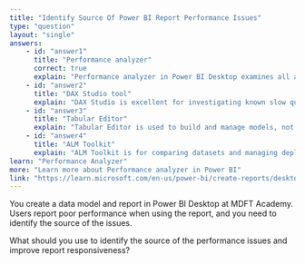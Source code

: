 ```yaml
---
title: "Identify Source Of Power BI Report Performance Issues"
type: "question"
layout: "single"
answers:
    - id: "answer1"
      title: "Performance analyzer"
      correct: true
      explain: "Performance analyzer in Power BI Desktop examines all aspects of your data model and report, including DAX queries and visuals, to identify performance bottlenecks."
    - id: "answer2"
      title: "DAX Studio tool"
      explain: "DAX Studio is excellent for investigating known slow queries, but it is not the right tool for identifying performance issues across an entire report. Tools like Performance Analyzer are needed first to pinpoint which visuals or actions are slow, before analyzing their corresponding queries."
    - id: "answer3"
      title: "Tabular Editor"
      explain: "Tabular Editor is used to build and manage models, not for performance analysis."
    - id: "answer4"
      title: "ALM Toolkit"
      explain: "ALM Toolkit is for comparing datasets and managing deployments, not for performance analysis."
learn: "Performance Analyzer"
more: "Learn more about Performance analyzer in Power BI"
link: "https://learn.microsoft.com/en-us/power-bi/create-reports/desktop-performance-analyzer"
---
```

You create a data model and report in Power BI Desktop at MDFT Academy. Users report poor performance when using the report, and you need to identify the source of the issues.

What should you use to identify the source of the performance issues and improve report responsiveness?
